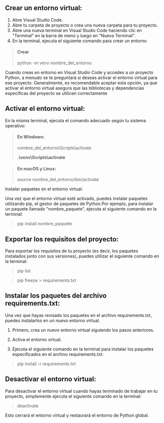 ## Crear un entorno virtual:

1. Abre Visual Studio Code.
2. Abre tu carpeta de proyecto o crea una nueva carpeta para tu proyecto.
3. Abre una nueva terminal en Visual Studio Code haciendo clic en "Terminal" en la barra de menú y luego en "Nueva Terminal".
4. En la terminal, ejecuta el siguiente comando para crear un entorno 

<blockquote>
<h4>Crear</h4>
<p>
python -m venv nombre_del_entorno

</p>
</blockquote>

Cuando creas en entorno en Visual Studio Code y accedes a un proyecto Python, a menudo se te preguntará si deseas activar el entorno virtual para ese proyecto. Generalmente, es recomendable aceptar esta opción, ya que activar el entorno virtual asegura que las bibliotecas y dependencias específicas del proyecto se utilicen correctamente

## Activar el entorno virtual:

En la misma terminal, ejecuta el comando adecuado según tu sistema operativo:


<blockquote>
<h4>En Windows:</h4>
<p>
nombre_del_entorno\Scripts\activate

**.\venv\Scripts\activate**

</p>
</blockquote>


<blockquote>
<h4>En macOS y Linux:</h4>
<p>
source nombre_del_entorno/bin/activate
</p>
</blockquote

## Instalar paquetes en el entorno virtual:

Una vez que el entorno virtual esté activado, puedes instalar paquetes utilizando pip, el gestor de paquetes de Python.Por ejemplo, para instalar un paquete llamado "nombre_paquete", ejecuta el siguiente comando en la terminal:

>
>pip install nombre_paquete
>

## Exportar los requisitos del proyecto:

Para exportar los requisitos de tu proyecto (es decir, los paquetes instalados junto con sus versiones), puedes utilizar el siguiente comando en la terminal:

> pip list

> pip freeze > requirements.txt

## Instalar los paquetes del archivo requirements.txt:

Una vez que hayas revisado los paquetes en el archivo requirements.txt, puedes instalarlos en un nuevo entorno virtual.

1. Primero, crea un nuevo entorno virtual siguiendo los pasos anteriores.

2. Activa el entorno virtual.

3. Ejecuta el siguiente comando en la terminal para instalar los paquetes especificados en el archivo requirements.txt:

> pip install -r requirements.txt

## Desactivar el entorno virtual:

Para desactivar el entorno virtual cuando hayas terminado de trabajar en tu proyecto, simplemente ejecuta el siguiente comando en la terminal:

> deactivate

Esto cerrará el entorno virtual y restaurará el entorno de Python global.
